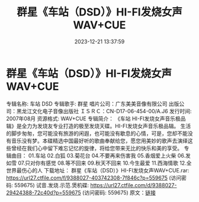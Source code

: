 ﻿---
title: 群星《车站（DSD）》HI-FI发烧女声WAV+CUE
date: 2023-12-21 13:37:59
categories: WAV车载音乐、镜像
tags: 华语中文
---
# 群星《车站（DSD）》HI-FI发烧女声WAV+CUE

专辑名称: 车站 DSD
专辑歌手: 群星
唱片公司：广东美美音像有限公司
出版公司：黑龙江文化电子音像出版社
ＩＳＲＣ：CN-D17-06-454-00/A.J6
发行时间: 2007年08月
资源格式: WAV+CUE
专辑简介：
《车站 HI-FI发烧女声音乐极品辑》是全力为发烧友专业打造的极至发烧天碟。HI-FI发烧女声音乐极品辑。
生活的脚步匆匆，您可能没有旅游的闲遐，也可能没有歇息的心情，可是，您却不能没有音乐没有梦。本碟精选中国最好听的歌曲奉献给您，愿您用美妙的歌声去演绎这些曾经在我们心中留下难忘记忆的旋律，将给您带来无比的快乐和美的享受。
专辑曲目：
01.车站
02.白狐
03.菊花台
04.不要再来伤害我
05.香烟爱上火柴
06.发如雪
07.只对你有感觉
08.等不回来
09.秋天不回来
10.今生最爱
11.西海情歌
12.全世界最伤心的人
下载地址：
群星《车站（DSD）》HI-FI发烧女声WAV+CUE.rar: https://url27.ctfile.com/f/9388027-403742308-7f846c?p=559675
(访问密码: 559675)
试音.发烧.示范.煲机碟: https://url27.ctfile.com/d/9388027-29424388-72c40d?p=559675
(访问密码: 559675)
原文：[链接](https://blog.sina.com.cn/s/blog_1647c7e76010313yo.html)